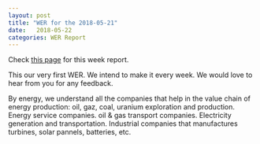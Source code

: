 ```yaml
---
layout: post
title: "WER for the 2018-05-21"
date:   2018-05-22
categories: WER Report
---
```


Check [this page](https://fderyckel.github.io/WER/reports/WER_2018_05_22.html) for this week report.  

This our very first WER.  We intend to make it every week.  We would love to hear from you for any feedback.  

By energy, we understand all the companies that help in the value chain of energy production: oil, gaz, coal, uranium exploration and production.  Energy service companies.  oil & gas transport companies.  Electricity generation and transportation.  Industrial companies that manufactures turbines, solar pannels, batteries, etc. 
  
